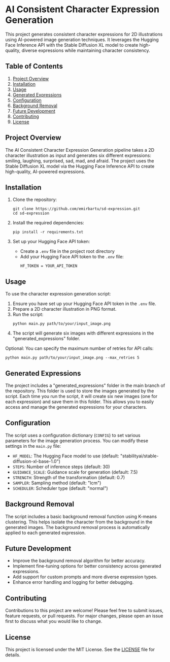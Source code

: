 # AI Consistent Character Expression Generation

This project generates consistent character expressions for 2D illustrations using AI-powered image generation techniques. It leverages the Hugging Face Inference API with the Stable Diffusion XL model to create high-quality, diverse expressions while maintaining character consistency.

## Table of Contents
1. [Project Overview](#project-overview)
2. [Installation](#installation)
3. [Usage](#usage)
4. [Generated Expressions](#generated-expressions)
5. [Configuration](#configuration)
6. [Background Removal](#background-removal)
7. [Future Development](#future-development)
8. [Contributing](#contributing)
9. [License](#license)

## Project Overview

The AI Consistent Character Expression Generation pipeline takes a 2D character illustration as input and generates six different expressions: smiling, laughing, surprised, sad, mad, and afraid. The project uses the Stable Diffusion XL model via the Hugging Face Inference API to create high-quality, AI-powered expressions.

## Installation

1. Clone the repository:
   ```
   git clone https://github.com/emirbartu/sd-expression.git
   cd sd-expression
   ```

2. Install the required dependencies:
   ```
   pip install -r requirements.txt
   ```

3. Set up your Hugging Face API token:
   - Create a `.env` file in the project root directory
   - Add your Hugging Face API token to the `.env` file:
     ```
     HF_TOKEN = YOUR_API_TOKEN
     ```

## Usage

To use the character expression generation script:

1. Ensure you have set up your Hugging Face API token in the `.env` file.
2. Prepare a 2D character illustration in PNG format.
3. Run the script:
   ```
   python main.py path/to/your/input_image.png
   ```
4. The script will generate six images with different expressions in the "generated_expressions" folder.

Optional: You can specify the maximum number of retries for API calls:
```
python main.py path/to/your/input_image.png --max_retries 5
```

## Generated Expressions

The project includes a "generated_expressions" folder in the main branch of the repository. This folder is used to store the images generated by the script. Each time you run the script, it will create six new images (one for each expression) and save them in this folder. This allows you to easily access and manage the generated expressions for your characters.

## Configuration

The script uses a configuration dictionary (`CONFIG`) to set various parameters for the image generation process. You can modify these settings in the `main.py` file:

- `HF_MODEL`: The Hugging Face model to use (default: "stabilityai/stable-diffusion-xl-base-1.0")
- `STEPS`: Number of inference steps (default: 30)
- `GUIDANCE_SCALE`: Guidance scale for generation (default: 7.5)
- `STRENGTH`: Strength of the transformation (default: 0.7)
- `SAMPLER`: Sampling method (default: "lcm")
- `SCHEDULER`: Scheduler type (default: "normal")

## Background Removal

The script includes a basic background removal function using K-means clustering. This helps isolate the character from the background in the generated images. The background removal process is automatically applied to each generated expression.

## Future Development

- Improve the background removal algorithm for better accuracy.
- Implement fine-tuning options for better consistency across generated expressions.
- Add support for custom prompts and more diverse expression types.
- Enhance error handling and logging for better debugging.

## Contributing

Contributions to this project are welcome! Please feel free to submit issues, feature requests, or pull requests. For major changes, please open an issue first to discuss what you would like to change.

## License

This project is licensed under the MIT License. See the [LICENSE](LICENSE) file for details.
